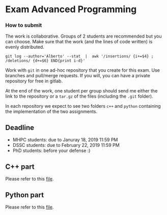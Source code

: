 # Exam Advanced Programming
### How to submit
The work is collaborative. Groups of 2 students are recommended but you can choose. Make sure that the work (and the lines of code written) is evenly distributed.
```
git log --author='Alberto' --stat  |  awk '/insertions/ {i+=$4} ; /deletions/ {d+=$6} END{print i-d}'
```

Work with `git` in one ad-hoc repository that you create for this exam. Use branches and pull/merge requests. If you will, you can have a private repository for free in gitlab.

At the end of the work, one student per group should send me either the link to the repository or a `tar.gz` of the files (including the `.git` folder).

In each repository we expect to see two folders `c++` and `python` containing the implementation of the two assignments.

## Deadline

- MHPC students: due to Januray 18, 2019 11:59 PM
- DSSC students: due to February 22, 2019 11:59 PM
- PhD students: before your defense :)

## C++ part

Please refer to this [file](./c++/readme.md).

## Python part

Please refer to this [file](./python/exam_requests.py).
